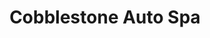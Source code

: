---
title: "Cobblestone Auto Spa"
url: /mesa/cobblestone-auto-spa-east-southern-avenue/
shop: Autowerkstatt
---